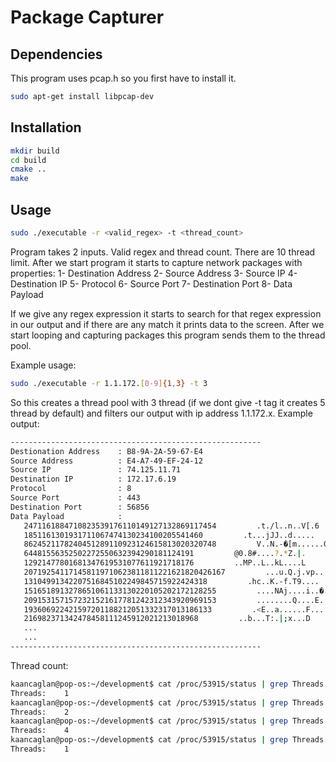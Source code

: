 # Package Capturer

## Dependencies
This program uses pcap.h so you first have to install it.

```bash
sudo apt-get install libpcap-dev
```

## Installation

```bash
mkdir build
cd build
cmake ..
make
```

## Usage

```bash
sudo ./executable -r <valid_regex> -t <thread_count>
```
Program takes 2 inputs. Valid regex and thread count. There are 10 thread limit. After we start program it starts to capture network packages with properties: 
1- Destination Address
2- Source Address
3- Source IP
4- Destination IP
5- Protocol
6- Source Port
7- Destination Port
8- Data Payload

If we give any regex expression it starts to search for that regex expression in our output and if there are any match it prints data to the screen. After we start looping and capturing packages this program sends them to the thread pool.

Example usage:
```bash
sudo ./executable -r 1.1.172.[0-9]{1,3} -t 3
```
So this creates a thread pool with 3 thread (if we dont give -t tag it creates 5 thread by default) and filters our output with ip address 1.1.172.x.
Example output: 
```bash
--------------------------------------------------------
Destionation Address    : B8-9A-2A-59-67-E4
Source Address          : E4-A7-49-EF-24-12
Source IP               : 74.125.11.71
Destination IP          : 172.17.6.19
Protocol                : 8
Source Port             : 443
Destination Port        : 56856
Data Payload            :
   2471161884710823539176110149127132869117454         .t./l..n..V[.6
   1851161301931711067474130234100205541460         .t...jJJ..d.....
   8624521178240451289110923124615813020320748         V..N.-�[m......0
   64481556352502272550632394290181124191         @0.8#....?.*Z.|.
   12921477801681347619531077611921718176         ..MP..L..kL....L
   207192541171458119710623811811221621820426167         ...u.Q.j.vp.....
   13104991342207516845102249845715922424318         .hc..K.-f.T9....
   1516518913278651061133130220105202172128255         ....NAj....i..�.
   2091531571572321521617781242312343920969153         ........Q....E.
   193606922421597201188212051332317013186133         .<E..a......F...
   216982371342478458111245912021213018968         ..b...T:.|;x...D
   ...
   ...
--------------------------------------------------------
```

Thread count:

```bash
kaancaglan@pop-os:~/development$ cat /proc/53915/status | grep Threads
Threads:	1
kaancaglan@pop-os:~/development$ cat /proc/53915/status | grep Threads
Threads:	2
kaancaglan@pop-os:~/development$ cat /proc/53915/status | grep Threads
Threads:	4
kaancaglan@pop-os:~/development$ cat /proc/53915/status | grep Threads
Threads:	1
```